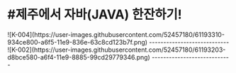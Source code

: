 <h1>#제주에서 자바(JAVA) 한잔하기!</h1> ![K-004](https://user-images.githubusercontent.com/52457180/61193310-934ce800-a6f5-11e9-836e-63c8cd123b7f.png) 
---------------------------- 
![K-002](https://user-images.githubusercontent.com/52457180/61193203-d8bce580-a6f4-11e9-8885-99cd29779346.png)
----------------------------
